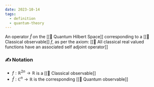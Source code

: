 ```yaml
---
date: 2023-10-14
tags:
  - definition
  - quantum-theory
---
```

An operator $\hat{f}$ on the [[📘 Quantum Hilbert Space]] corresponding to a [[📘 Classical observable]] $f$, as per the axiom: [[📕 All classical real valued functions have an associated self adjoint operator]]
### ✍️ Notation
- $f : \mathbb{R}^{2n} \rightarrow \mathbb{R}$ is a [[📘 Classical observable]]
- $\hat{f}: \mathbb{C}^{n} \rightarrow \mathbb{R}$ is the corresponding [[📘 Quantum observable]]